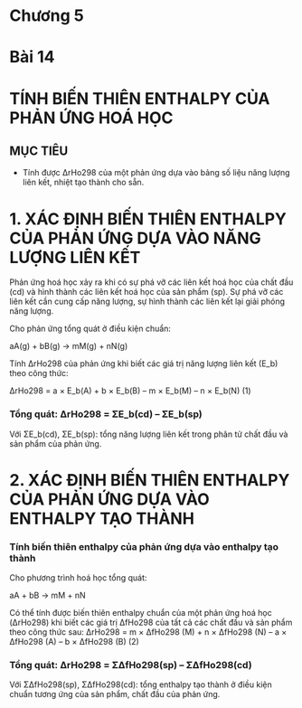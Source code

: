 # Chương 5

# Bài 14
# TÍNH BIẾN THIÊN ENTHALPY CỦA PHẢN ỨNG HOÁ HỌC

## MỤC TIÊU

- Tính được ΔrHo298 của một phản ứng dựa vào bảng số liệu năng lượng liên kết, nhiệt tạo thành cho sẵn.

# 1. XÁC ĐỊNH BIẾN THIÊN ENTHALPY CỦA PHẢN ỨNG DỰA VÀO NĂNG LƯỢNG LIÊN KẾT

Phản ứng hoá học xảy ra khi có sự phá vỡ các liên kết hoá học của chất đầu (cd) và hình thành các liên kết hoá học của sản phẩm (sp). Sự phá vỡ các liên kết cần cung cấp năng lượng, sự hình thành các liên kết lại giải phóng năng lượng.

Cho phản ứng tổng quát ở điều kiện chuẩn:

aA(g) + bB(g) → mM(g) + nN(g)

Tính ΔrHo298 của phản ứng khi biết các giá trị năng lượng liên kết (E_b) theo công thức:

ΔrHo298 = a × E_b(A) + b × E_b(B) – m × E_b(M) – n × E_b(N) (1)

### Tổng quát: ΔrHo298 = ΣE_b(cd) – ΣE_b(sp)

Với ΣE_b(cd), ΣE_b(sp): tổng năng lượng liên kết trong phân tử chất đầu và sản phẩm của phản ứng.

# 2. XÁC ĐỊNH BIẾN THIÊN ENTHALPY CỦA PHẢN ỨNG DỰA VÀO ENTHALPY TẠO THÀNH

### Tính biến thiên enthalpy của phản ứng dựa vào enthalpy tạo thành

Cho phương trình hoá học tổng quát:

aA + bB → mM + nN

Có thể tính được biến thiên enthalpy chuẩn của một phản ứng hoá học (ΔrHo298) khi biết các giá trị ΔfHo298 của tất cả các chất đầu và sản phẩm theo công thức sau: 
ΔrHo298 = m × ΔfHo298 (M) + n × ΔfHo298 (N) – a × ΔfHo298 (A) – b × ΔfHo298 (B) (2)

### Tổng quát: ΔrHo298 = ΣΔfHo298(sp) – ΣΔfHo298(cd)

Với ΣΔfHo298(sp), ΣΔfHo298(cd): tổng enthalpy tạo thành ở điều kiện chuẩn tương ứng của sản phẩm, chất đầu của phản ứng.
